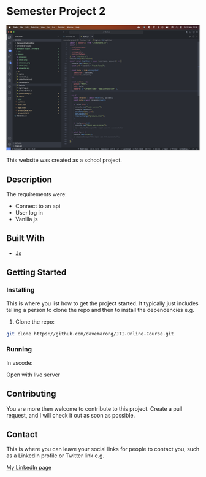 # Semester Project 2

![image](https://github.com/davemarong/frontend/blob/readme/images/code.png)

This website was created as a school project.

## Description

The requirements were:

- Connect to an api
- User log in
- Vanilla js

## Built With

- [Js](https://www.javascript.com/)

## Getting Started

### Installing

This is where you list how to get the project started. It typically just includes telling a person to clone the repo and then to install the dependencies e.g.

1. Clone the repo:

```bash
git clone https://github.com/davemarong/JTI-Online-Course.git
```

### Running

In vscode:

Open with live server

## Contributing

You are more then welcome to contribute to this project. Create a pull request, and I will check it out as soon as possible.

## Contact

This is where you can leave your social links for people to contact you, such as a LinkedIn profile or Twitter link e.g.

[My LinkedIn page](https://www.linkedin.com/in/davekjellmarong/)

